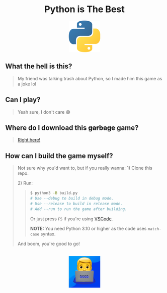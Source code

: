 <div align="center">
	<h1>Python is The Best</h1>
	<img src="assets/images/regular/python.png" width="100" height="100">
	<br>
</div>


## What the hell is this?
> My friend was talking trash about Python, so I made him this game as a joke lol

## Can I play?
> Yeah sure, I don't care 😅

## Where do I download this ~~garbage~~ game?
> [Right here!](https://github.com/itsamedood/PITB/releases)

## How can I build the game myself?
> Not sure why you'd want to, but if you really wanna:
> 1\) Clone this repo.
>
> 2\) Run:
> > ```sh
> > $ python3 -B build.py
> > # Use --debug to build in debug mode.
> > # Use --release to build in release mode.
> > # Add --run to run the game after building.
> > ```
> > Or just press `F5` if you're using [VSCode](https://code.visualstudio.com/).
> >
> > **NOTE:** You need Python 3.10 or higher as the code uses `match-case` syntax.
>
> And boom, you're good to go!


<div align="center">
    <br>
	<img src="assets/images/logos/itsamedood.png" width="100" height="100" />
</div>
